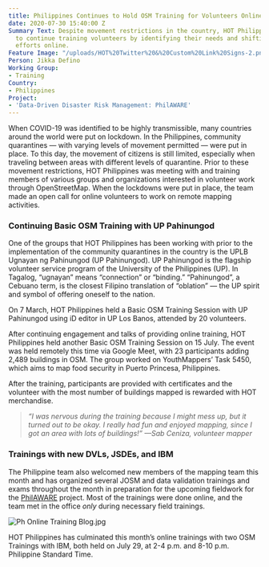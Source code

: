 ```yaml
---
title: Philippines Continues to Hold OSM Training for Volunteers Online
date: 2020-07-30 15:40:00 Z
Summary Text: Despite movement restrictions in the country, HOT Philippines is able
  to continue training volunteers by identifying their needs and shifting training
  efforts online.
Feature Image: "/uploads/HOT%20Twitter%20&%20Custom%20Link%20Signs-2.png"
Person: Jikka Defino
Working Group:
- Training
Country:
- Philippines
Project:
- 'Data-Driven Disaster Risk Management: PhilAWARE'
---
```


When COVID-19 was identified to be highly transmissible, many countries around the world were put on lockdown. In the Philippines, community quarantines — with varying levels of movement permitted — were put in place. To this day, the movement of citizens is still limited, especially when traveling between areas with different levels of quarantine. Prior to these movement restrictions, HOT Philippines was meeting with and training members of various groups and organizations interested in volunteer work through OpenStreetMap. When the lockdowns were put in place, the team made an open call for online volunteers to work on remote mapping activities.

### Continuing Basic OSM Training with UP Pahinungod

One of the groups that HOT Philippines has been working with prior to the implementation of the community quarantines in the country is the UPLB Ugnayan ng Pahinungod (UP Pahinungod). UP Pahinungod is the flagship volunteer service program of the University of the Philippines (UP). In Tagalog, “ugnayan” means “connection” or “binding.” “Pahinungod”, a Cebuano term, is the closest Filipino translation of “oblation” — the UP spirit and symbol of offering oneself to the nation.

On 7 March, HOT Philippines held a Basic OSM Training Session with UP Pahinungod using iD editor in UP Los Banos, attended by 20 volunteers.

After continuing engagement and talks of providing online training, HOT Philippines held another Basic OSM Training Session on 15 July. The event was held remotely this time via Google Meet, with 23 participants adding 2,489 buildings in OSM. The group worked on YouthMappers’ Task 5450, which aims to map food security in Puerto Princesa, Philippines.

After the training, participants are provided with certificates and the volunteer with the most number of buildings mapped is rewarded with HOT merchandise.

> *“I was nervous during the training because I might mess up, but it turned out to be okay. I really had fun and enjoyed mapping, since I got an area with lots of buildings!”
> —Sab Ceniza, volunteer mapper*

### Trainings with new DVLs, JSDEs, and IBM

The Philippine team also welcomed new members of the mapping team this month and has organized several JOSM and data validation trainings and exams throughout the month in preparation for the upcoming fieldwork for the [PhilAWARE](https://www.hotosm.org/projects/data-driven-disaster-risk-management-philaware/) project. Most of the trainings were done online, and the team met in the office *only* during necessary field trainings.

![Ph Online Training Blog.jpg](/uploads/Ph%20Online%20Training%20Blog.jpg)

HOT Philippines has culminated this month’s online trainings with two OSM Trainings with IBM, both held on July 29, at 2-4 p.m. and 8-10 p.m. Philippine Standard Time.